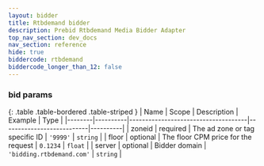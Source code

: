```yaml
---
layout: bidder
title: Rtbdemand bidder
description: Prebid Rtbdemand Media Bidder Adapter
top_nav_section: dev_docs
nav_section: reference
hide: true
biddercode: rtbdemand
biddercode_longer_than_12: false
---
```


### bid params

{: .table .table-bordered .table-striped }
| Name   | Scope    | Description                         | Example                   | Type     |
|--------|----------|-------------------------------------|---------------------------|----------|
| zoneid | required | The ad zone or tag specific ID      | `'9999'`                  | `string` |
| floor  | optional | The floor CPM price for the request | `0.1234`                  | `float`  |
| server | optional | Bidder domain                       | `'bidding.rtbdemand.com'` | `string` |
